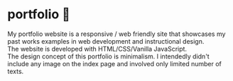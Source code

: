 # portfolio :art:

My portfolio website is a responsive / web friendly site that showcases my past works examples in web development and instructional design.<br/>
The website is developed with HTML/CSS/Vanilla JavaScript. </br>
The design concept of this portfolio is minimalism. I intendedly didn't include any image on the index page and involved only limited number of texts. <br/>

